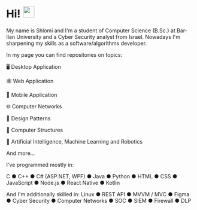 # Hi! <img src="https://raw.githubusercontent.com/MartinHeinz/MartinHeinz/master/wave.gif" width="30px">

My name is Shlomi and I'm a student of Computer Science (B.Sc.) at Bar-Ilan University and a Cyber Security analyst from Israel.
Nowadays I'm sharpening my skills as a software/algorithms developer.

In my page you can find repositories on topics:

:desktop_computer: Desktop Application

:spider_web: Web Application

:iphone: Mobile Application

:globe_with_meridians: Computer Networks

:dizzy:	Design Patterns

:minidisc: Computer Structures

:robot:	Artificial Intelligence, Machine Learning and Robotics

And more...

I've programmed mostly in:

C ● C++ ● C# (ASP.NET, WPF) ● Java ● Python ● HTML ● CSS ● JavaScript ● Node.js ● React Native ● Kotlin

And I'm additionally skilled in:
Linux ● REST API ● MVVM / MVC ● Figma ● Cyber Security ● Computer Networks ● SOC ● SIEM ● Firewall ● DLP
